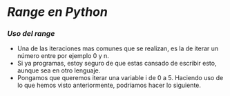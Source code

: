 # **_Range en Python_**

### **_Uso del range_**

- Una de las iteraciones mas comunes que se realizan, es la de iterar un número entre por ejemplo 0 y n.
- Si ya programas, estoy seguro de que estas cansado de escribir esto, aunque sea en otro lenguaje.
- Pongamos que queremos iterar una variable i de 0 a 5. Haciendo uso de lo que hemos visto anteriormente, podríamos hacer lo siguiente.
